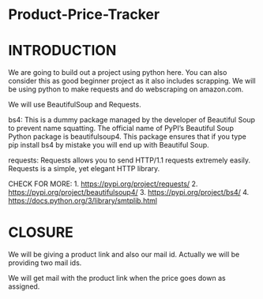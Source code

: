 # Product-Price-Tracker

# INTRODUCTION

We are going to build out a project using python here. You can also consider this as good beginner project as it also includes scrapping.
We will be using python to make requests and do webscraping on amazon.com.

We will use BeautifulSoup and Requests.

bs4: This is a dummy package managed by the developer of Beautiful Soup to prevent name squatting. The official name of PyPI’s Beautiful Soup Python package is beautifulsoup4. This package ensures that if you type pip install bs4 by mistake you will end up with Beautiful Soup.

requests: Requests allows you to send HTTP/1.1 requests extremely easily. Requests is a simple, yet elegant HTTP library.

CHECK FOR MORE: 1. https://pypi.org/project/requests/
                2. https://pypi.org/project/beautifulsoup4/
                3. https://pypi.org/project/bs4/
                4. https://docs.python.org/3/library/smtplib.html
                

# CLOSURE

We will be giving a product link and also our mail id. Actually we will be providing two mail ids.

We will get mail with the product link when the price goes down as assigned.
